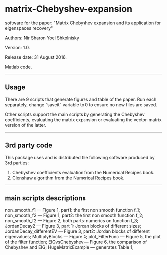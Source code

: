 # matrix-Chebyshev-expansion
software for the paper: "Matrix Chebyshev expansion and its application for eigenspaces recovery" 
  
Authors:               Nir Sharon
                            Yoel Shkolnisky
                            
Version: 1.0.

Release date: 31 August 2016.

Matlab code.

-------------------------------------------------------------------
 Usage
-------------------------------------------------------------------
There are 9 scripts that generate figures and table of the paper. Run each separately, change “saveit” variable to 0 to ensure no new files are saved.

Other scripts support the main scripts by generating the Chebyshev coefficients, evaluating the matrix expansion or evaluating the vector-matrix version of the latter.

-------------------------------------------------------------------
 3rd party code
-------------------------------------------------------------------
This package uses and is distributed the following software produced by 3rd parties:
1. Chebyshev coefficients evaluation from the Numerical Recipes book.
2. Clenshaw algorithm from the Numerical Recipes book.

-------------------------------------------------------------------
main scripts descriptions 
-------------------------------------------------------------------
non_smooth_f1                 — Figure 1, part1: the first non smooth function f_1;
non_smooth_f2                 — Figure 1, part2: the first non smooth function f_2;
non_smooth_f2                 — Figure 2, both parts: numerics on function f_3;
JordanDecay2          	      — Figure 3, part 1: Jordan blocks of different sizes;
JordanDecay_differentEV — Figure 3, part2: Jordan blocks of different eigenvalues;
MultiplyBlocks                   — Figure 4;
plot_FilterFunc         		   —  Figure 5, the plot of the filter function;
EIGvsChebyshev     	      —  Figure 6, the comparison of Chebyshev and EIG;
HugeMatrixExample 		   —  generates Table 1;
